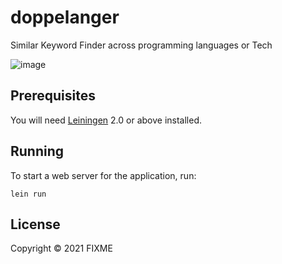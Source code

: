 # doppelanger

Similar Keyword Finder across programming languages or Tech

![image](https://user-images.githubusercontent.com/10369528/122073475-69495680-ce33-11eb-9c62-41611c4d5a3d.png)


## Prerequisites

You will need [Leiningen][1] 2.0 or above installed.

[1]: https://github.com/technomancy/leiningen

## Running

To start a web server for the application, run:

    lein run 

## License

Copyright © 2021 FIXME
